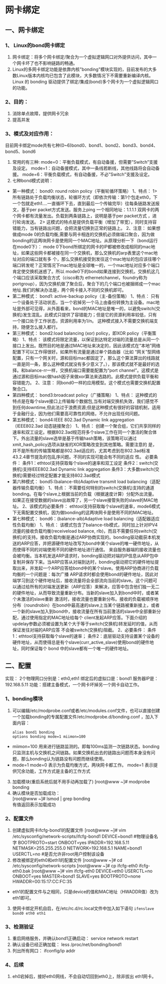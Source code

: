 # 网卡绑定
## 一、网卡绑定
### 1、 Linux的bond网卡绑定
1. 网卡绑定：将多个网卡绑定/聚合为一个虚拟逻辑网口对外提供访问，其中一个网卡坏了也不影响链路的畅通。
2. Linux的多网卡绑定功能是依靠内核"bonding"模块实现的，目前发布的大多数Linux版本内核均已包含了此模块，大多数情况下不需要重新编译内核。 Linux 的 bonding 驱动提供了绑定/集成(bond)多个网卡为一个虚拟逻辑网口的功能。

### 2、目的：
1. 消除单点故障，提供网卡冗余
2. 提高并发
### 3、模式及对应作用：
目前网卡绑定mode共有七种(0~6)bond0、bond1、bond2、bond3、bond4、bond5、bond6
1. 常用的有三种:
mode=0：平衡负载模式，有自动备援，但需要”Switch”支援及设定。
mode=1：自动备援模式，其中一条线若断线，其他线路将会自动备援。
mode=6：平衡负载模式，有自动备援，不必”Switch”支援及设定。
2. 七种bond模式说明：
+ 第一种模式：
bond0: round robin policy（平衡轮循环策略）
1、特点：
1> 所有链路处于负载均衡状态，轮循环方式（即依次传输：第1个包走eth0，下一个包就走eth1….一直循环下去，直到最后一个传输完毕）往每条链路发送报文，基于per packet方式发送。服务上ping 一个相同地址：1.1.1.1 双网卡的两个网卡都有流量发出。负载到两条链路上，说明是基于per packet方式 ，进行轮询发送。
2> 这模式的特点是提供负载平衡（增加了带宽），同时支持容错能力，当有链路出问题，会把流量切换到正常的链路上。
2、注意：
如果想做成mode 0的负载均衡,需要与网卡相连的交换机必须做端口聚合，因为做bonding的这两块网卡是使用同一个MAC地址。从原理分析一下（bond运行在mode0下）：
mode 0下bond所绑定的网卡的IP都被修改成相同的mac地址，如果这些网卡都被接在同一个交换机，那么交换机的arp表里这个mac地址对应的端口就有多 个，那么交换机接受到发往这个mac地址的包应该往哪个端口转发呢？正常情况下mac地址是全球唯一的，一个mac地址对应多个端口肯定使交换机迷惑了。所以 mode0下的bond如果连接到交换机，交换机这几个端口应该采取聚合方式（cisco称为 ethernetchannel，foundry称为portgroup），因为交换机做了聚合后，聚合下的几个端口也被捆绑成一个mac地址.我们的解决办法是，两个网卡接入不同的交换机即可。
+ 第二种模式：
bond1: active-backup policy（主-备份策略）
1、特点：
只有一个设备处于活动状态，当一个宕掉另一个马上由备份转换为主设备。mac地址是外部可见得，从外面看来，bond的MAC地址是唯一的，以避免switch(交换机)发生混乱。此模式只提供了容错能力；但是它的资源利用率较低，只有一个接口处于工作状态，资源利用率为1/n。
这种模式接入不需要交换机端支持，随便怎么接入都行。
+ 第三种模式：
bond2:load balancing (xor) policy，即XOR policy（平衡策略）
1、特点：
该模式将限定流量，以保证到达特定对端的流量总是从同一个接口上发出。既然目的地是通过MAC地址来决定的，因此该模式在“本地”网络配置下可以工作得很好。如果所有流量是通过单个路由器（比如 “网关”型网络配置，只有一个网关时，源和目标mac都固定了，那么这个算法算出的线路就一直是同一条，那么这种模式就没有多少意义了。），那该模式就不是最好的选择。和balance-rr一样，交换机端口需要能配置为“port channel”。这模式是通过源和目标mac做hash因子来做xor算法来选路的。此模式提供负载平衡和容错能力。
2、注意：
同bond0一样的应用模型。这个模式也需要交换机配置聚合口。
+ 第四种模式：
bond3:broadcast policy（广播策略）
1、特点：
这种模式的特点是在每个slave接口上传输每个数据包,当有对端交换机失效，我们感觉不到任何downtime,但此法过于浪费资源;但是这种模式有很好的容错机制，适用于金融行业，因为他们需要高可靠性的网络，不允许出现任何问题。
+ 第五种模式：
bond4:IEEE 802.3ad Dynamic link aggregation（IEEE802.3ad 动态链接聚合）
1、特点：
创建一个聚合组，它们共享同样的速率和双工设定。根据802.3ad规范将多个slave工作在同一个激活的聚合体下。外出流量的slave选举是基于传输hash策略，该策略可以通过xmit_hash_policy选项从缺省的XOR策略改变到其他策略。需要注意的 是，并不是所有的传输策略都是802.3ad适应的，尤其考虑到在802.3ad标准43.2.4章节提及的包乱序问题。不同的实现可能会有不同的适应 性。
必要条件：
条件1：ethtool支持获取每个slave的速率和双工设定
条件2：switch(交换机)支持IEEE802.3ad Dynamic link aggregation
条件3：大多数switch(交换机)需要经过特定配置才能支持802.3ad模式
+ 第六种模式：
bond5:(balance-tlb)Adaptive transmit load balancing（适配器传输负载均衡）
1、特点：
不需要任何特别的switch(交换机)支持的通道bonding。在每个slave上根据当前的负载（根据速度计算）分配外出流量。如果正在接受数据的slave出故障了，另一个slave接管失败的slave的MAC地址。
2、该模式的必要条件：
ethtool支持获取每个slave的速率，mode6模式下无需配置交换机，因为做bonding的这两块网卡是使用不同的MAC地址。
+ 第七种模式：
bond6：(balance-alb)Adaptive load balancing（适配器适应性负载均衡）
1、特点：
该模式包含了balance-tlb模式，同时加上针对IPV4流量的接收负载均衡(receiveload balance, rlb)，而且不需要任何switch(交换机)的支持。接收负载均衡是通过ARP协商实现的。bonding驱动截获本机发送的ARP应答，并把源硬件地址改写为bond中某个slave的唯一硬件地址，从而使得不同的对端使用不同的硬件地址进行通信。
来自服务器端的接收流量也会被均衡。当本机发送ARP请求时，bonding驱动把对端的IP信息从ARP包中复制并保存下来。当ARP应答从对端到达时，bonding驱动把它的硬件地址提取出来，并发起一个ARP应答给bond中的某个slave。使用ARP协商进行负载均衡的一个问题是：每次广播 ARP请求时都会使用bond的硬件地址，因此对端学习到这个硬件地址后，接收流量将会全部流向当前的slave。这个问题可以通过给所有的对端发送更新（ARP应答）来解决，应答中包含他们独一无二的硬件地址，从而导致流量重新分布。当新的slave加入到bond中时，或者某个未激活的slave重新 激活时，接收流量也要重新分布。接收的负载被顺序地分布（roundrobin）在bond中最高速的slave上当某个链路被重新接上，或者一个新的slave加入到bond中，接收流量在所有当前激活的slave中全部重新分配，通过使用指定的MAC地址给每个 client发起ARP应答。下面介绍的updelay参数必须被设置为某个大于等于switch(交换机)转发延时的值，从而保证发往对端的ARP应答 不会被switch(交换机)阻截。
2、必要条件：
条件1：ethtool支持获取每个slave的速率；
条件2：底层驱动支持设置某个设备的硬件地址，从而使得总是有个slave(curr_active_slave)使用bond的硬件地址，同时保证每个 bond 中的slave都有一个唯一的硬件地址。
## 二、配置
实现：
2个物理网口分别是：eth0,eth1
绑定后的虚拟口是：bond1
服务器IP是：192.168.5.11
功能：搭建主备模式，一个网卡坏掉另一个网卡自动工作。
### 1、bonding模块
1. 可以编辑/etc/modprobe.conf或者/etc/modules.conf文件，也可以直接创建一个加载bonding的专属配置文件/etc/modprobe.d/bonding.conf ，加入下面内容：
    ```
    alias bond1 bonding
    options bonding mode=1 miimon=100
    ```
+ miimon=100 用来进行链路监测的。即每100ms监测一次链路状态。bonding只监测主机与交换机之间链路。如果交换机出去的链路出问题而本身没有问题，那么bonding认为链路没有问题而继续使用。
+ mode=1 mode=0 表示为负载均衡方式，两块网卡都工作。
mode=1 表示提供冗余功能，工作方式是主备的工作方式
3. 加载模块(重启系统后就不用手动再加载了)
[root@www ~]# modprobe bonding
4. 确认模块是否加载成功：  
[root@www ~]# lsmod | grep bonding  
有值返回表示加载成功
### 2、配置文件
1. 创建虚拟网卡ifcfg-bond1的配置文件
[root@www ~]# vim /etc/sysconfig/network-scripts/ifcfg-bond1
DEVICE=bond1  #物理设备名字
BOOTPROTO=start
ONBOOT=yes
IPADDR=192.168.5.11
NETMASK=255.255.255.0
NETWORK=192.168.5.1
NAME=bond1
USERCTL=no  #是否允许非root用户控制该设备
2. 修改被绑定的eth0和eth1的配置文件
[root@www ~]# cd /etc/sysconfig/network-scripts
[root@www ~]# cp ifcfg-eth0 ifcfg-eth0.bak
[root@www ~]# vim ifcfg-eth0
DEVICE=eth0
USERCTL=no
ONBOOT=yes
MASTER=bond1
SLAVE=yes
BOOTPROTO=none
HWADDR=00:15:17:CC:FC:35
+ eth1的配置文件与之相同，只是device的值和MAC地址（HWADDR值）改为eth1即可。
3. 使网卡绑定开机自启，在/etc/rc.d/rc.local文件中加入如下语句
`ifenslave bond0 eth0 eth1`
### 3、检测验证
1. 重启网络服务，并确认bond1正确启动：
service network restart
2. 确认设备已经正确加载：
less /proc/net/bonding/bond1
3. 列出所有网口：
ifconfig/ip addr
### 4、后续
1. eh0宕掉后，接好eth0网线，不会自动切回到eth0上，除非拔出 eth1网卡。
